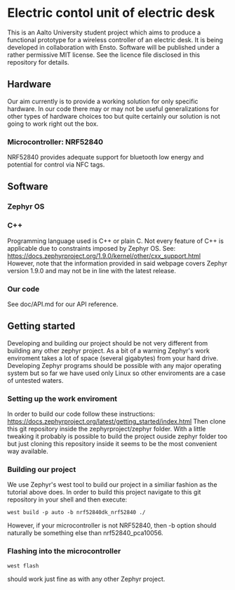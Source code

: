 # Electric contol unit of electric desk
This is an Aalto University student project which aims to produce a functional prototype for a wireless controller of an electric desk. It is being developed in collaboration with Ensto. Software will be published under a rather permissive MIT license. See the licence file disclosed in this repository for details.
## Hardware
Our aim currently is to provide a working solution for only specific hardware. In our code there may or may not be useful generalizations for other types of hardware choices too but quite certainly our solution is not going to work right out the box.
### Microcontroller: NRF52840
NRF52840 provides adequate support for bluetooth low energy and potential for control via NFC tags.
## Software

### Zephyr OS

### C++
Programming language used is C++ or plain C. Not every feature of C++ is applicable due to constraints imposed by Zephyr OS.
See: https://docs.zephyrproject.org/1.9.0/kernel/other/cxx_support.html
However, note that the information provided in said webpage covers Zephyr version 1.9.0 and may not be in line with the latest release.
### Our code
See doc/API.md for our API reference.
## Getting started
Developing and building our project should be not very different from building any other zephyr project. As a bit of a warning Zephyr's work enviroment takes a lot of space (several gigabytes) from your hard drive. Developing Zephyr programs should be possible with any major operating system but so far we have used only Linux so other enviroments are a case of untested waters.
### Setting up the work enviroment
In order to build our code follow these instructions:
https://docs.zephyrproject.org/latest/getting_started/index.html
Then clone this git repository inside the zephyrproject/zephyr folder. With a little tweaking it probably is possible to build the project ouside zephyr folder too but just cloning this repository inside it seems to be the most convenient way available.
### Building our project
We use Zephyr's west tool to build our project in a similiar fashion as the tutorial above does. In order to build this project navigate to this git repository in your shell and then execute:
```
west build -p auto -b nrf52840dk_nrf52840 ./
```

However, if your microcontroller is not NRF52840, then -b option should naturally be something else than nrf52840_pca10056.
### Flashing into the microcontroller
```
west flash
```
should work just fine as with any other Zephyr project.
